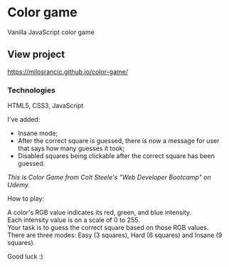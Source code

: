 # Color game
Vanilla JavaScript color game

## View project
https://milosrancic.github.io/color-game/


### Technologies 
HTML5, CSS3, JavaScript

I've added:
- Insane mode;
- After the correct square is guessed, there is now a message for user that says how many guesses it took;
- Disabled squares being clickable after the correct square has been guessed.

*This is Color Game from Colt Steele's "Web Developer Bootcamp" on Udemy.*

How to play:

A color's RGB value indicates its red, green, and blue intensity. <br> Each intensity value is on a scale of 0 to 255.<br> Your task is to guess the correct square based on those RGB values. <br>There are three modes: Easy (3 squares), Hard (6 squares) and Insane (9 squares).

Good luck :)

